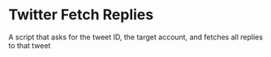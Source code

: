 # Twitter Fetch Replies
 A script that asks for the tweet ID, the target account, and fetches all replies to that tweet
